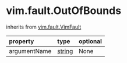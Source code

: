 vim.fault.OutOfBounds
=====================
inherits from [vim.fault.VimFault](docs/vim.fault.VimFault.md)

| property | type | optional |
|:---------|:-----|:---------|
| argumentName | [string](string.md "string") | None |
